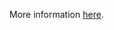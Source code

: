 More information [here](https://docs.prismacloud.io/en/enterprise-edition/policy-reference/alibaba-policies/alibaba-logging-policies/ensure-alibaba-cloud-transparent-data-encryption-is-enabled-on-instance).
